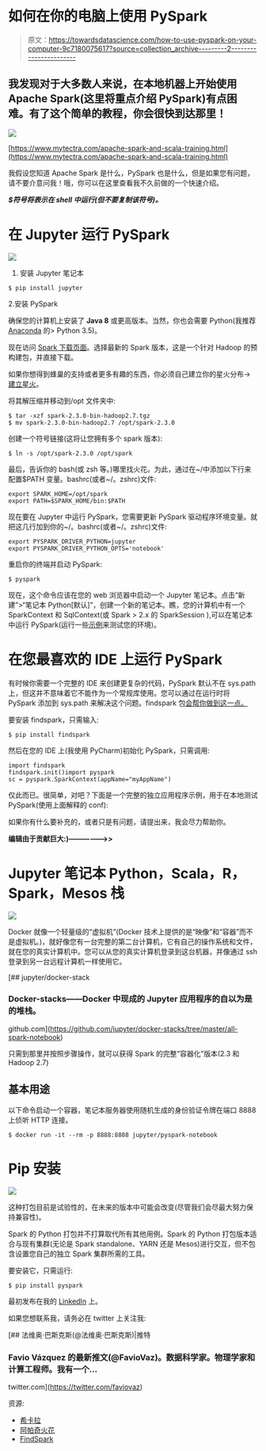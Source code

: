 # 如何在你的电脑上使用 PySpark

> 原文：<https://towardsdatascience.com/how-to-use-pyspark-on-your-computer-9c7180075617?source=collection_archive---------2----------------------->

## 我发现对于大多数人来说，在本地机器上开始使用 Apache Spark(这里将重点介绍 PySpark)有点困难。有了这个简单的教程，你会很快到达那里！

![](img/fe3e106c18e1a481ba2e125c6ef3afe9.png)

[https://www.mytectra.com/apache-spark-and-scala-training.html](https://www.mytectra.com/apache-spark-and-scala-training.html)

我假设您知道 Apache Spark 是什么，PySpark 也是什么，但是如果您有问题，请不要介意问我！哦，你可以在这里查看我不久前做的一个快速介绍。

***$符号将表示在 shell 中运行(但不要复制该符号)。***

# 在 Jupyter 运行 PySpark

![](img/13a807dfaf05666131f2d01c698339df.png)

1.  安装 Jupyter 笔记本

```
$ pip install jupyter
```

2.安装 PySpark

确保您的计算机上安装了 **Java 8** 或更高版本。当然，你也会需要 Python(我推荐 [Anaconda](https://www.continuum.io/downloads) 的> Python 3.5)。

现在访问 [Spark 下载页面](http://spark.apache.org/downloads.html)。选择最新的 Spark 版本，这是一个针对 Hadoop 的预构建包，并直接下载。

如果你想得到蜂巢的支持或者更多有趣的东西，你必须自己建立你的星火分布-> [建立星火](http://spark.apache.org/docs/latest/building-spark.html)。

将其解压缩并移动到/opt 文件夹中:

```
$ tar -xzf spark-2.3.0-bin-hadoop2.7.tgz
$ mv spark-2.3.0-bin-hadoop2.7 /opt/spark-2.3.0
```

创建一个符号链接(这将让您拥有多个 spark 版本):

```
$ ln -s /opt/spark-2.3.0 /opt/spark̀
```

最后，告诉你的 bash(或 zsh 等。)哪里找火花。为此，通过在~/中添加以下行来配置$PATH 变量。bashrc(或者~/。zshrc)文件:

```
export SPARK_HOME=/opt/spark
export PATH=$SPARK_HOME/bin:$PATH
```

现在要在 Jupyter 中运行 PySpark，您需要更新 PySpark 驱动程序环境变量。就把这几行加到你的~/。bashrc(或者~/。zshrc)文件:

```
export PYSPARK_DRIVER_PYTHON=jupyter
export PYSPARK_DRIVER_PYTHON_OPTS='notebook'
```

重启你的终端并启动 PySpark:

```
$ pyspark
```

现在，这个命令应该在您的 web 浏览器中启动一个 Jupyter 笔记本。点击“新建”>“笔记本 Python[默认]”，创建一个新的笔记本。瞧，您的计算机中有一个 SparkContext 和 SqlContext(或 Spark > 2.x 的 SparkSession ),可以在笔记本中运行 PySpark(运行一些[示例](http://spark.apache.org/examples.html)来测试您的环境)。

# 在您最喜欢的 IDE 上运行 PySpark

有时候你需要一个完整的 IDE 来创建更复杂的代码，PySpark 默认不在 sys.path 上，但这并不意味着它不能作为一个常规库使用。您可以通过在运行时将 PySpark 添加到 sys.path 来解决这个问题。findspark 包[会帮你做到这一点。](https://github.com/minrk/findspark)

要安装 findspark，只需输入:

```
$ pip install findspark
```

然后在您的 IDE 上(我使用 PyCharm)初始化 PySpark，只需调用:

```
import findspark
findspark.init()import pyspark
sc = pyspark.SparkContext(appName="myAppName")
```

仅此而已。很简单，对吧？下面是一个完整的独立应用程序示例，用于在本地测试 PySpark(使用上面解释的 conf):

如果你有什么要补充的，或者只是有问题，请提出来，我会尽力帮助你。

**编辑由于贡献巨大:)——————>>**

# Jupyter 笔记本 Python，Scala，R，Spark，Mesos 栈

![](img/9b8a997040d00845d3bfe0ed164ecf6e.png)

Docker 就像一个轻量级的“虚拟机”(Docker 技术上提供的是“映像”和“容器”而不是虚拟机。)，就好像您有一台完整的第二台计算机，它有自己的操作系统和文件，就在您的真实计算机中。您可以从您的真实计算机登录到这台机器，并像通过 ssh 登录到另一台远程计算机一样使用它。

[](https://github.com/jupyter/docker-stacks/tree/master/all-spark-notebook) [## jupyter/docker-stack

### Docker-stacks——Docker 中现成的 Jupyter 应用程序的自以为是的堆栈。

github.com](https://github.com/jupyter/docker-stacks/tree/master/all-spark-notebook) 

只需到那里并按照步骤操作，就可以获得 Spark 的完整“容器化”版本(2.3 和 Hadoop 2.7)

## 基本用途

以下命令启动一个容器，笔记本服务器使用随机生成的身份验证令牌在端口 8888 上侦听 HTTP 连接。

```
$ docker run -it --rm -p 8888:8888 jupyter/pyspark-notebook
```

# Pip 安装

![](img/cf06f20b715373fab3b55dd1bab3310a.png)

这种打包目前是试验性的，在未来的版本中可能会改变(尽管我们会尽最大努力保持兼容性)。

Spark 的 Python 打包并不打算取代所有其他用例。Spark 的 Python 打包版本适合与现有集群(无论是 Spark standalone、YARN 还是 Mesos)进行交互，但不包含设置您自己的独立 Spark 集群所需的工具。

要安装它，只需运行:

```
$ pip install pyspark
```

最初发布在我的 [LinkedIn](https://www.linkedin.com/pulse/how-use-pyspark-your-computer-favio-v%C3%A1zquez/) 上。

如果您想联系我，请务必在 twitter 上关注我:

[](https://twitter.com/faviovaz) [## 法维奥·巴斯克斯(@法维奥·巴斯克斯)|推特

### Favio Vázquez 的最新推文(@FavioVaz)。数据科学家。物理学家和计算工程师。我有一个…

twitter.com](https://twitter.com/faviovaz) 

资源:

*   [希卡拉](https://blog.sicara.com/get-started-pyspark-jupyter-guide-tutorial-ae2fe84f594)
*   [阿帕奇火花](https://spark.apache.org/)
*   [FindSpark](https://github.com/minrk/findspark)